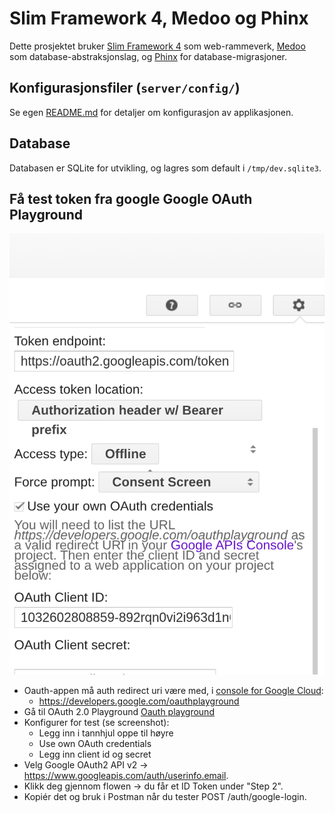 # Slim Framework 4, Medoo og Phinx

Dette prosjektet bruker [Slim Framework 4](https://www.slimframework.com/) som
web-rammeverk, [Medoo](https://medoo.in/) som database-abstraksjonslag, og
[Phinx](https://phinx.org/) for database-migrasjoner.

## Konfigurasjonsfiler (`server/config/`)

Se egen [README.md](config/README.md) for detaljer om konfigurasjon av
applikasjonen.

## Database

Databasen er SQLite for utvikling, og lagres som default i `/tmp/dev.sqlite3`.

## Få test token fra google Google OAuth Playground

![Screenshot Oauth playground](docs/img/test-setup-oauth-playground.png)

* Oauth-appen må auth redirect uri være med, i [console for Google Cloud](https://console.cloud.google.com/):
    - https://developers.google.com/oauthplayground
* Gå til OAuth 2.0 Playground [Oauth playground](https://developers.google.com/oauthplayground)
* Konfigurer for test (se screenshot):
    - Legg inn i tannhjul oppe til høyre
    - Use own OAuth credentials
    - Legg inn client id og secret
* Velg Google OAuth2 API v2 → https://www.googleapis.com/auth/userinfo.email.
* Klikk deg gjennom flowen → du får et ID Token under "Step 2".
* Kopiér det og bruk i Postman når du tester POST /auth/google-login.
